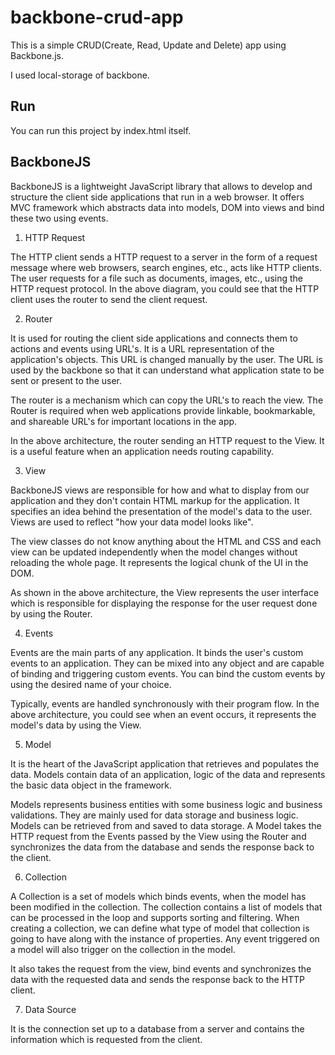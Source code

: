 # backbone-crud-app
This is a simple CRUD(Create, Read, Update and Delete) app using Backbone.js.

I used local-storage of backbone.
## Run
You can run this project by index.html itself.
## BackboneJS
BackboneJS is a lightweight JavaScript library that allows to develop and structure the client side applications that run in a web browser. It offers MVC framework which abstracts data into models, DOM into views and bind these two using events.

1) HTTP Request

The HTTP client sends a HTTP request to a server in the form of a request message where web browsers, search engines, etc., acts like HTTP clients. The user requests for a file such as documents, images, etc., using the HTTP request protocol. In the above diagram, you could see that the HTTP client uses the router to send the client request.

2) Router

It is used for routing the client side applications and connects them to actions and events using URL's. It is a URL representation of the application's objects. This URL is changed manually by the user. The URL is used by the backbone so that it can understand what application state to be sent or present to the user.

The router is a mechanism which can copy the URL's to reach the view. The Router is required when web applications provide linkable, bookmarkable, and shareable URL's for important locations in the app.

In the above architecture, the router sending an HTTP request to the View. It is a useful feature when an application needs routing capability.

3) View

BackboneJS views are responsible for how and what to display from our application and they don't contain HTML markup for the application. It specifies an idea behind the presentation of the model's data to the user. Views are used to reflect "how your data model looks like".

The view classes do not know anything about the HTML and CSS and each view can be updated independently when the model changes without reloading the whole page. It represents the logical chunk of the UI in the DOM.

As shown in the above architecture, the View represents the user interface which is responsible for displaying the response for the user request done by using the Router.

4) Events

Events are the main parts of any application. It binds the user's custom events to an application. They can be mixed into any object and are capable of binding and triggering custom events. You can bind the custom events by using the desired name of your choice.

Typically, events are handled synchronously with their program flow. In the above architecture, you could see when an event occurs, it represents the model's data by using the View.

5) Model

It is the heart of the JavaScript application that retrieves and populates the data. Models contain data of an application, logic of the data and represents the basic data object in the framework.

Models represents business entities with some business logic and business validations. They are mainly used for data storage and business logic. Models can be retrieved from and saved to data storage. A Model takes the HTTP request from the Events passed by the View using the Router and synchronizes the data from the database and sends the response back to the client.

6) Collection

A Collection is a set of models which binds events, when the model has been modified in the collection. The collection contains a list of models that can be processed in the loop and supports sorting and filtering. When creating a collection, we can define what type of model that collection is going to have along with the instance of properties. Any event triggered on a model will also trigger on the collection in the model.

It also takes the request from the view, bind events and synchronizes the data with the requested data and sends the response back to the HTTP client.

7) Data Source

It is the connection set up to a database from a server and contains the information which is requested from the client. 
